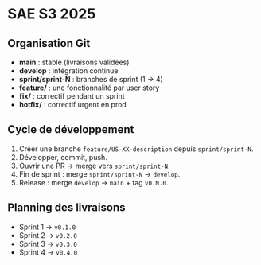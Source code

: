 # SAE S3 2025 

## Organisation Git

- **main** : stable (livraisons validées)
- **develop** : intégration continue
- **sprint/sprint-N** : branches de sprint (1 → 4)
- **feature/** : une fonctionnalité par user story  
- **fix/** : correctif pendant un sprint  
- **hotfix/** : correctif urgent en prod

## Cycle de développement

1. Créer une branche `feature/US-XX-description` depuis `sprint/sprint-N`.
2. Développer, commit, push.
3. Ouvrir une PR → merge vers `sprint/sprint-N`.
4. Fin de sprint : merge `sprint/sprint-N` → `develop`.
5. Release : merge `develop` → `main` + tag `v0.N.0`.

## Planning des livraisons

- Sprint 1 → `v0.1.0`
- Sprint 2 → `v0.2.0`
- Sprint 3 → `v0.3.0`
- Sprint 4 → `v0.4.0`
